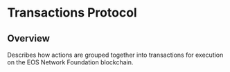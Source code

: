 # Transactions Protocol #

## Overview ##
Describes how actions are grouped together into transactions for execution on the EOS Network Foundation blockchain. 
